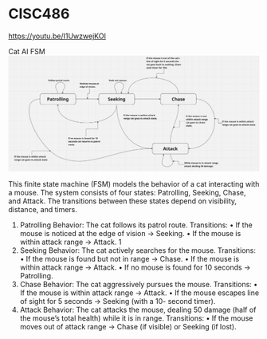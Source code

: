 # CISC486

https://youtu.be/I1UwzwejKOI


Cat AI FSM
![alt text](Cat-FSM.png)

This finite state machine (FSM) models the behavior of a cat interacting with
a mouse. The system consists of four states: Patrolling, Seeking, Chase, and
Attack. The transitions between these states depend on visibility, distance, and
timers.
1. Patrolling
Behavior: The cat follows its patrol route.
Transitions:
• If the mouse is noticed at the edge of vision → Seeking.
• If the mouse is within attack range → Attack.
1
2. Seeking
Behavior: The cat actively searches for the mouse.
Transitions:
• If the mouse is found but not in range → Chase.
• If the mouse is within attack range → Attack.
• If no mouse is found for 10 seconds → Patrolling.
3. Chase
Behavior: The cat aggressively pursues the mouse.
Transitions:
• If the mouse is within attack range → Attack.
• If the mouse escapes line of sight for 5 seconds → Seeking (with a 10-
second timer).
4. Attack
Behavior: The cat attacks the mouse, dealing 50 damage (half of the mouse’s
total health) while it is in range.
Transitions:
• If the mouse moves out of attack range → Chase (if visible) or Seeking
(if lost).